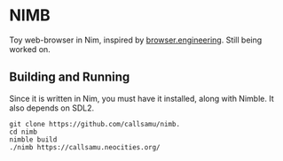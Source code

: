 # NIMB

Toy web-browser in Nim, inspired by [browser.engineering](https://browser.engineering/). Still being worked on.

## Building and Running

Since it is written in Nim, you must have it installed, along with Nimble. It also depends on SDL2.

```shell
git clone https://github.com/callsamu/nimb.
cd nimb
nimble build
./nimb https://callsamu.neocities.org/
```


